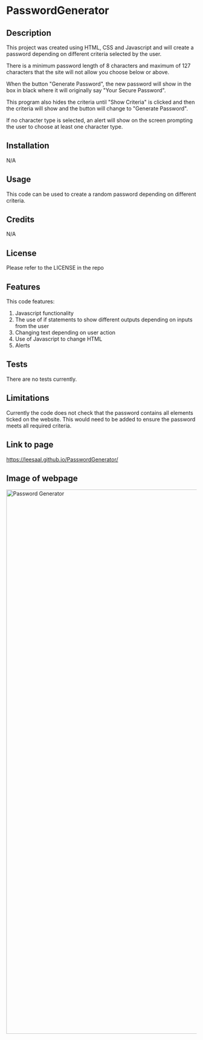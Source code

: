# PasswordGenerator

## Description

This project was created using HTML, CSS and Javascript and will create a password depending on different criteria selected by the user.

There is a minimum password length of 8 characters and maximum of 127 characters that the site will not allow you choose below or above.

When the button "Generate Password", the new password will show in the box in black where it will originally say "Your Secure Password".

This program also hides the criteria until "Show Criteria" is clicked and then the criteria will show and the button will change to "Generate Password".

If no character type is selected, an alert will show on the screen prompting the user to choose at least one character type.

## Installation

N/A

## Usage

This code can be used to create a random password depending on different criteria.

## Credits

N/A

## License

Please refer to the LICENSE in the repo

## Features

This code features:
1. Javascript functionality
2. The use of if statements to show different outputs depending on inputs from the user
3. Changing text depending on user action
4. Use of Javascript to change HTML
5. Alerts

## Tests

There are no tests currently.

## Limitations

Currently the code does not check that the password contains all elements ticked on the website.  This would need to be added to ensure the password meets all required criteria. 

## Link to page

https://leesaal.github.io/PasswordGenerator/

## Image of webpage

<img width="1436" alt="Password Generator" src="https://user-images.githubusercontent.com/118930290/219482101-c5a2c213-2bde-49b3-9f35-6b88a3dd6aaa.png">
